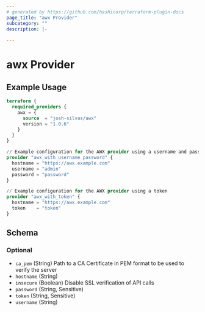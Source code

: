 ```yaml
---
# generated by https://github.com/hashicorp/terraform-plugin-docs
page_title: "awx Provider"
subcategory: ""
description: |-
  
---
```


# awx Provider



## Example Usage

```terraform
terraform {
  required_providers {
    awx = {
      source  = "josh-silvas/awx"
      version = "1.0.6"
    }
  }
}

// Example configuration for the AWX provider using a username and password
provider "awx_with_username_password" {
  hostname = "https://awx.example.com"
  username = "admin"
  password = "password"
}

// Example configuration for the AWX provider using a token
provider "awx_with_token" {
  hostname = "https://awx.example.com"
  token    = "token"
}
```

<!-- schema generated by tfplugindocs -->
## Schema

### Optional

- `ca_pem` (String) Path to a CA Certificate in PEM format to be used to verify the server
- `hostname` (String)
- `insecure` (Boolean) Disable SSL verification of API calls
- `password` (String, Sensitive)
- `token` (String, Sensitive)
- `username` (String)
